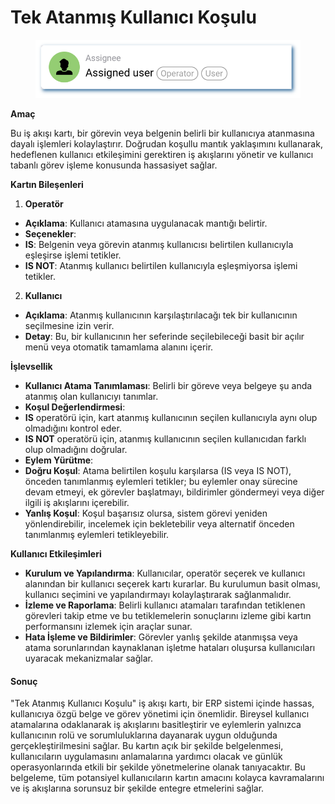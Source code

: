 # Tek Atanmış Kullanıcı Koşulu

<figure><img src="../../../.gitbook/assets/userlmn_77e991cee96598023f9a3ac7ad230e50.png" alt=""><figcaption></figcaption></figure>

**Amaç**

Bu iş akışı kartı, bir görevin veya belgenin belirli bir kullanıcıya atanmasına dayalı işlemleri kolaylaştırır. Doğrudan koşullu mantık yaklaşımını kullanarak, hedeflenen kullanıcı etkileşimini gerektiren iş akışlarını yönetir ve kullanıcı tabanlı görev işleme konusunda hassasiyet sağlar.

**Kartın Bileşenleri**

1. **Operatör**
* **Açıklama**: Kullanıcı atamasına uygulanacak mantığı belirtir.
* **Seçenekler**:
* **IS**: Belgenin veya görevin atanmış kullanıcısı belirtilen kullanıcıyla eşleşirse işlemi tetikler.
* **IS NOT**: Atanmış kullanıcı belirtilen kullanıcıyla eşleşmiyorsa işlemi tetikler.
2. **Kullanıcı**
* **Açıklama**: Atanmış kullanıcının karşılaştırılacağı tek bir kullanıcının seçilmesine izin verir.
* **Detay**: Bu, bir kullanıcının her seferinde seçilebileceği basit bir açılır menü veya otomatik tamamlama alanını içerir.

**İşlevsellik**

* **Kullanıcı Atama Tanımlaması**: Belirli bir göreve veya belgeye şu anda atanmış olan kullanıcıyı tanımlar.
* **Koşul Değerlendirmesi**:
* **IS** operatörü için, kart atanmış kullanıcının seçilen kullanıcıyla aynı olup olmadığını kontrol eder.
* **IS NOT** operatörü için, atanmış kullanıcının seçilen kullanıcıdan farklı olup olmadığını doğrular.
* **Eylem Yürütme**:
* **Doğru Koşul**: Atama belirtilen koşulu karşılarsa (IS veya IS NOT), önceden tanımlanmış eylemleri tetikler; bu eylemler onay sürecine devam etmeyi, ek görevler başlatmayı, bildirimler göndermeyi veya diğer ilgili iş akışlarını içerebilir.
* **Yanlış Koşul**: Koşul başarısız olursa, sistem görevi yeniden yönlendirebilir, incelemek için bekletebilir veya alternatif önceden tanımlanmış eylemleri tetikleyebilir.

**Kullanıcı Etkileşimleri**

* **Kurulum ve Yapılandırma**: Kullanıcılar, operatör seçerek ve kullanıcı alanından bir kullanıcı seçerek kartı kurarlar. Bu kurulumun basit olması, kullanıcı seçimini ve yapılandırmayı kolaylaştırarak sağlanmalıdır.
* **İzleme ve Raporlama**: Belirli kullanıcı atamaları tarafından tetiklenen görevleri takip etme ve bu tetiklemelerin sonuçlarını izleme gibi kartın performansını izlemek için araçlar sunar.
* **Hata İşleme ve Bildirimler**: Görevler yanlış şekilde atanmışsa veya atama sorunlarından kaynaklanan işletme hataları oluşursa kullanıcıları uyaracak mekanizmalar sağlar.

#### Sonuç

"Tek Atanmış Kullanıcı Koşulu" iş akışı kartı, bir ERP sistemi içinde hassas, kullanıcıya özgü belge ve görev yönetimi için önemlidir. Bireysel kullanıcı atamalarına odaklanarak iş akışlarını basitleştirir ve eylemlerin yalnızca kullanıcının rolü ve sorumluluklarına dayanarak uygun olduğunda gerçekleştirilmesini sağlar. Bu kartın açık bir şekilde belgelenmesi, kullanıcıların uygulamasını anlamalarına yardımcı olacak ve günlük operasyonlarında etkili bir şekilde yönetmelerine olanak tanıyacaktır. Bu belgeleme, tüm potansiyel kullanıcıların kartın amacını kolayca kavramalarını ve iş akışlarına sorunsuz bir şekilde entegre etmelerini sağlar.
